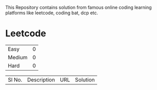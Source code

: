 This Repository contains solution from famous online coding learning platforms like leetcode, coding bat, dcp etc.

<H1>Leetcode</H1>

<Table>
  <tr>
    <td>Easy</td>
    <td>0</td>
  </tr>
  <tr>
    <td>Medium</td>
    <td>0</td>
  </tr>
  <tr>
    <td>Hard</td>
    <td>0</td>
  </tr>
</Table>

<Table>
  <tr>
    <td>Sl No.</td>
    <td>Description</td>
    <td>URL</td>
    <td>Solution</td>
  </tr>
  
</Table>
